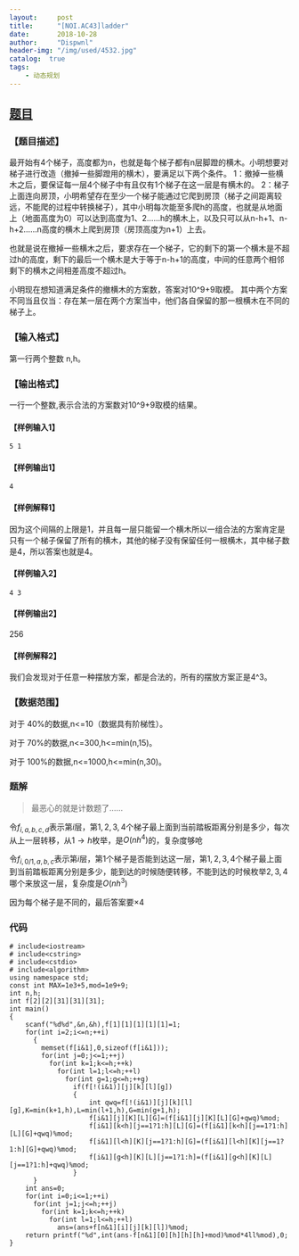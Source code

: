 ```yaml
---
layout:     post
title:      "[NOI.AC43]ladder"
date:       2018-10-28
author:     "Dispwnl"
header-img:	"/img/used/4532.jpg"
catalog:  true
tags:
    - 动态规划
---
```

## [题目](http://noi.ac/problem/43)
### 【题目描述】
最开始有4个梯子，高度都为n，也就是每个梯子都有n层脚蹬的横木。小明想要对梯子进行改造（撤掉一些脚蹬用的横木），要满足以下两个条件。 1：撤掉一些横木之后，要保证每一层4个梯子中有且仅有1个梯子在这一层是有横木的。 2：梯子上面连向房顶，小明希望存在至少一个梯子能通过它爬到房顶（梯子之间距离较远，不能爬的过程中转换梯子），其中小明每次能至多爬h的高度，也就是从地面上（地面高度为0）可以达到高度为1、2……h的横木上，以及只可以从n-h+1、n-h+2……n高度的横木上爬到房顶（房顶高度为n+1）上去。

也就是说在撤掉一些横木之后，要求存在一个梯子，它的剩下的第一个横木是不超过h的高度，剩下的最后一个横木是大于等于n-h+1的高度，中间的任意两个相邻剩下的横木之间相差高度不超过h。

小明现在想知道满足条件的撤横木的方案数，答案对10^9+9取模。 其中两个方案不同当且仅当：存在某一层在两个方案当中，他们各自保留的那一根横木在不同的梯子上。

### 【输入格式】
第一行两个整数 n,h。

### 【输出格式】
一行一个整数,表示合法的方案数对10^9+9取模的结果。

#### 【样例输入1】
```
5 1
```
#### 【样例输出1】
```
4
```
#### 【样例解释1】
因为这个间隔的上限是1，并且每一层只能留一个横木所以一组合法的方案肯定是只有一个梯子保留了所有的横木，其他的梯子没有保留任何一根横木，其中梯子数是4，所以答案也就是4。

#### 【样例输入2】
```
4 3
```
#### 【样例输出2】
256
#### 【样例解释2】
我们会发现对于任意一种摆放方案，都是合法的，所有的摆放方案正是4^3。

### 【数据范围】
对于 40%的数据,n<=10（数据具有阶梯性）。

对于 70%的数据,n<=300,h<=min(n,15)。

对于 100%的数据,n<=1000,h<=min(n,30)。

### 题解
>最恶心的就是计数题了……

令$f_{i,a,b,c,d}$表示第$i$层，第$1,2,3,4$个梯子最上面到当前踏板距离分别是多少，每次从上一层转移，从$1\rightarrow h$枚举，是$O(nh^4)$的，复杂度够呛

令$f_{i,0/1,a,b,c}$表示第$i$层，第$1$个梯子是否能到达这一层，第$1,2,3,4$个梯子最上面到当前踏板距离分别是多少，能到达的时候随便转移，不能到达的时候枚举$2,3,4$哪个来放这一层，复杂度是$O(nh^3)$

因为每个梯子是不同的，最后答案要$\times 4$

### 代码
```
# include<iostream>
# include<cstring>
# include<cstdio>
# include<algorithm>
using namespace std;
const int MAX=1e3+5,mod=1e9+9;
int n,h;
int f[2][2][31][31][31];
int main()
{
	scanf("%d%d",&n,&h),f[1][1][1][1][1]=1;
	for(int i=2;i<=n;++i)
	  {
	  	memset(f[i&1],0,sizeof(f[i&1]));
	  	for(int j=0;j<=1;++j)
		  for(int k=1;k<=h;++k)
		    for(int l=1;l<=h;++l)
		      for(int g=1;g<=h;++g)
		        if(f[!(i&1)][j][k][l][g])
		        {
		          	int qwq=f[!(i&1)][j][k][l][g],K=min(k+1,h),L=min(l+1,h),G=min(g+1,h);
		          	f[i&1][j][K][L][G]=(f[i&1][j][K][L][G]+qwq)%mod;
		          	f[i&1][k<h][j==1?1:h][L][G]=(f[i&1][k<h][j==1?1:h][L][G]+qwq)%mod;
		          	f[i&1][l<h][K][j==1?1:h][G]=(f[i&1][l<h][K][j==1?1:h][G]+qwq)%mod;
		          	f[i&1][g<h][K][L][j==1?1:h]=(f[i&1][g<h][K][L][j==1?1:h]+qwq)%mod;
				}
	  }
	int ans=0;
	for(int i=0;i<=1;++i)
	  for(int j=1;j<=h;++j)
	    for(int k=1;k<=h;++k)
	      for(int l=1;l<=h;++l)
	        ans=(ans+f[n&1][i][j][k][l])%mod;
	return printf("%d",int(ans-f[n&1][0][h][h][h]+mod)%mod*4ll%mod),0;
}
```
